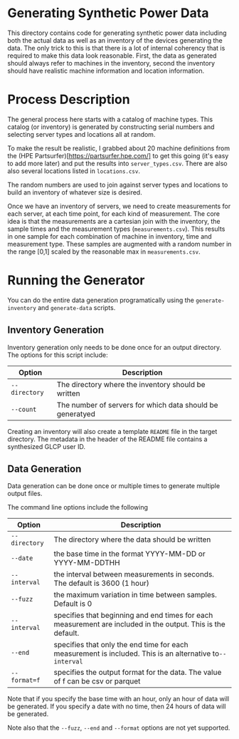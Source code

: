 # Generating Synthetic Power Data 

This directory contains code for generating synthetic power data including both the actual data as well as an inventory of the devices generating the data. The only trick to this is that there is a lot of internal coherency that is required to make this data look reasonable. First, the data as generated should always refer to machines in the inventory, second the inventory should have realistic machine information and location information.

# Process Description

The general process here starts with a catalog of machine types. This catalog (or inventory) is generated by constructing serial numbers and selecting server types and locations all at random.

To make the result be realistic, I grabbed about 20 machine definitions from the (HPE Partsurfer)[https://partsurfer.hpe.com/] to get this going (it's easy to add more later) and put the results into `server_types.csv`. There are also also several locations listed in `locations.csv`.

The random numbers are used to join against server types and locations to build an inventory of whatever size is desired.

Once we have an inventory of servers, we need to create measurements for each server, at each time point, for each kind of measurement. The core idea is that the measurements are a cartesian join with the inventory, the sample times and the measurement types (`measurements.csv`). This results in one sample for each combination of machine in inventory, time and measurement type. These samples are augmented with a random number in the range [0,1] scaled by the reasonable max in `measurements.csv`. 

# Running the Generator

You can do the entire data generation programatically using the `generate-inventory` and `generate-data` scripts.

## Inventory Generation

Inventory generation only needs to be done once for an output directory. The options for this script include:

| Option            | Description    |
| ----------- | ----------  |
| `--directory` | The directory where the inventory should be written |
| `--count`      | The number of servers for which data should be generatyed |

Creating an inventory will also create a template `README` file in the target directory. The metadata in the header of the README file contains a synthesized GLCP user ID.

## Data Generation

Data generation can be done once or multiple times to generate multiple output files.

The command line options include the following

| Option            | Description   |
| ----------- | ---------   |
| `--directory` | The directory where the data should be written |
| `--date`        | the base time in the format YYYY-MM-DD or YYYY-MM-DDTHH |
| `--interval`   | the interval between measurements in seconds. The default is 3600 (1 hour) |
| `--fuzz`        | the maximum variation in time between samples. Default is 0 |
| `--interval`   | specifies that beginning and end times for each measurement are included in the output. This is the default. |
| `--end`         | specifies that only the end time for each measurement is included. This is an alternative to`--interval` |
| `--format=f` | specifies the output format for the data. The value of f can be csv or parquet |

Note that if you specify the base time with an hour, only an hour of data will be generated. If you specify a date with no time, then 24 hours of data will be generated.

Note also that the `--fuzz`, `--end` and `--format` options are not yet supported.
